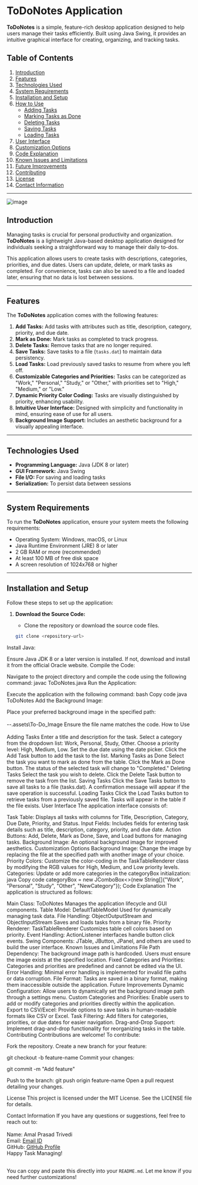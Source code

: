 # ToDoNotes Application

**ToDoNotes** is a simple, feature-rich desktop application designed to help users manage their tasks efficiently. Built using Java Swing, it provides an intuitive graphical interface for creating, organizing, and tracking tasks. 

## Table of Contents

1. [Introduction](#introduction)
2. [Features](#features)
3. [Technologies Used](#technologies-used)
4. [System Requirements](#system-requirements)
5. [Installation and Setup](#installation-and-setup)
6. [How to Use](#how-to-use)
   - [Adding Tasks](#adding-tasks)
   - [Marking Tasks as Done](#marking-tasks-as-done)
   - [Deleting Tasks](#deleting-tasks)
   - [Saving Tasks](#saving-tasks)
   - [Loading Tasks](#loading-tasks)
7. [User Interface](#user-interface)
8. [Customization Options](#customization-options)
9. [Code Explanation](#code-explanation)
10. [Known Issues and Limitations](#known-issues-and-limitations)
11. [Future Improvements](#future-improvements)
12. [Contributing](#contributing)
13. [License](#license)
14. [Contact Information](#contact-information)

---
![image](https://github.com/user-attachments/assets/d3393227-11dd-467c-8a87-4806a0371527)

## <a name="introduction"></a>Introduction

Managing tasks is crucial for personal productivity and organization. **ToDoNotes** is a lightweight Java-based desktop application designed for individuals seeking a straightforward way to manage their daily to-dos. 

This application allows users to create tasks with descriptions, categories, priorities, and due dates. Users can update, delete, or mark tasks as completed. For convenience, tasks can also be saved to a file and loaded later, ensuring that no data is lost between sessions.

---

## <a name="features"></a>Features

The **ToDoNotes** application comes with the following features:

1. **Add Tasks:** Add tasks with attributes such as title, description, category, priority, and due date.
2. **Mark as Done:** Mark tasks as completed to track progress.
3. **Delete Tasks:** Remove tasks that are no longer required.
4. **Save Tasks:** Save tasks to a file (`tasks.dat`) to maintain data persistency.
5. **Load Tasks:** Load previously saved tasks to resume from where you left off.
6. **Customizable Categories and Priorities:** Tasks can be categorized as "Work," "Personal," "Study," or "Other," with priorities set to "High," "Medium," or "Low."
7. **Dynamic Priority Color Coding:** Tasks are visually distinguished by priority, enhancing usability.
8. **Intuitive User Interface:** Designed with simplicity and functionality in mind, ensuring ease of use for all users.
9. **Background Image Support:** Includes an aesthetic background for a visually appealing interface.

---

## <a name="technologies-used"></a>Technologies Used

- **Programming Language:** Java (JDK 8 or later)
- **GUI Framework:** Java Swing
- **File I/O:** For saving and loading tasks
- **Serialization:** To persist data between sessions

---

## <a name="system-requirements"></a>System Requirements

To run the **ToDoNotes** application, ensure your system meets the following requirements:

- Operating System: Windows, macOS, or Linux
- Java Runtime Environment (JRE) 8 or later
- 2 GB RAM or more (recommended)
- At least 100 MB of free disk space
- A screen resolution of 1024x768 or higher

---

## <a name="installation-and-setup"></a>Installation and Setup

Follow these steps to set up the application:

1. **Download the Source Code:**
   - Clone the repository or download the source code files.

   ```bash
   git clone <repository-url>
Install Java:

Ensure Java JDK 8 or a later version is installed. If not, download and install it from the official Oracle website.
Compile the Code:

Navigate to the project directory and compile the code using the following command:
javac ToDoNotes.java
Run the Application:

Execute the application with the following command:
bash
Copy code
java ToDoNotes
Add the Background Image:

Place your preferred background image in the specified path:
<br><br>
--.assets\To-Do_Image
Ensure the file name matches the code.
<a name="how-to-use"></a>How to Use<br><br>
Adding Tasks
Enter a title and description for the task.
Select a category from the dropdown list: Work, Personal, Study, Other.
Choose a priority level: High, Medium, Low.
Set the due date using the date picker.
Click the Add Task button to add the task to the list.
Marking Tasks as Done
Select the task you want to mark as done from the table.
Click the Mark as Done button. The status of the selected task will change to "Completed."
Deleting Tasks
Select the task you wish to delete.
Click the Delete Task button to remove the task from the list.
Saving Tasks
Click the Save Tasks button to save all tasks to a file (tasks.dat).
A confirmation message will appear if the save operation is successful.
Loading Tasks
Click the Load Tasks button to retrieve tasks from a previously saved file.
Tasks will appear in the table if the file exists.
<a name="user-interface"></a>User Interface
The application interface consists of:

Task Table:
Displays all tasks with columns for Title, Description, Category, Due Date, Priority, and Status.
Input Fields:
Includes fields for entering task details such as title, description, category, priority, and due date.
Action Buttons:
Add, Delete, Mark as Done, Save, and Load buttons for managing tasks.
Background Image:
An optional background image for improved aesthetics.
<a name="customization-options"></a>Customization Options
Background Image:
Change the image by replacing the file at the specified path with another image of your choice.
Priority Colors:
Customize the color-coding in the TaskTableRenderer class by modifying the RGB values for High, Medium, and Low priority levels.
Categories:
Update or add more categories in the categoryBox initialization:
java
Copy code
categoryBox = new JComboBox<>(new String[]{"Work", "Personal", "Study", "Other", "NewCategory"});
<a name="code-explanation"></a>Code Explanation
The application is structured as follows:

Main Class: ToDoNotes
Manages the application lifecycle and GUI components.
Table Model: DefaultTableModel
Used for dynamically managing task data.
File Handling: ObjectOutputStream and ObjectInputStream
Saves and loads tasks from a binary file.
Priority Renderer: TaskTableRenderer
Customizes table cell colors based on priority.
Event Handling:
ActionListener interfaces handle button click events.
Swing Components:
JTable, JButton, JPanel, and others are used to build the user interface.
<a name="known-issues-and-limitations"></a>Known Issues and Limitations
File Path Dependency:
The background image path is hardcoded. Users must ensure the image exists at the specified location.
Fixed Categories and Priorities:
Categories and priorities are predefined and cannot be edited via the UI.
Error Handling:
Minimal error handling is implemented for invalid file paths or data corruption.
File Format:
Tasks are saved in a binary format, making them inaccessible outside the application.
<a name="future-improvements"></a>Future Improvements
Dynamic Configuration:
Allow users to dynamically set the background image path through a settings menu.
Custom Categories and Priorities:
Enable users to add or modify categories and priorities directly within the application.
Export to CSV/Excel:
Provide options to save tasks in human-readable formats like CSV or Excel.
Task Filtering:
Add filters for categories, priorities, or due dates for easier navigation.
Drag-and-Drop Support:
Implement drag-and-drop functionality for reorganizing tasks in the table.
<a name="contributing"></a>Contributing
Contributions are welcome! To contribute:

Fork the repository.
Create a new branch for your feature:

git checkout -b feature-name
Commit your changes:

git commit -m "Add feature"

Push to the branch:
git push origin feature-name
Open a pull request detailing your changes.

<a name="license"></a>License
This project is licensed under the MIT License. See the LICENSE file for details.

<a name="contact-information"></a>Contact Information
If you have any questions or suggestions, feel free to reach out to:
<br><br>
Name: Amal Prasad Trivedi<br>
Email: [Email ID](amaltrivedi3904stella@gmail.com)<br>
GitHub: [GitHub Profile](https://github.com/amalprasadtrivedi/)<br>
Happy Task Managing!<br><br>

You can copy and paste this directly into your `README.md`. Let me know if you need further customizations!










